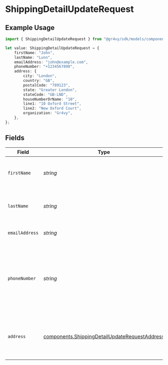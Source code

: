 # ShippingDetailUpdateRequest

## Example Usage

```typescript
import { ShippingDetailUpdateRequest } from "@gr4vy/sdk/models/components";

let value: ShippingDetailUpdateRequest = {
    firstName: "John",
    lastName: "Lunn",
    emailAddress: "john@example.com",
    phoneNumber: "+1234567890",
    address: {
        city: "London",
        country: "GB",
        postalCode: "789123",
        state: "Greater London",
        stateCode: "GB-LND",
        houseNumberOrName: "10",
        line1: "10 Oxford Street",
        line2: "New Oxford Court",
        organization: "Gr4vy",
    },
};
```

## Fields

| Field                                                                                                                                             | Type                                                                                                                                              | Required                                                                                                                                          | Description                                                                                                                                       | Example                                                                                                                                           |
| ------------------------------------------------------------------------------------------------------------------------------------------------- | ------------------------------------------------------------------------------------------------------------------------------------------------- | ------------------------------------------------------------------------------------------------------------------------------------------------- | ------------------------------------------------------------------------------------------------------------------------------------------------- | ------------------------------------------------------------------------------------------------------------------------------------------------- |
| `firstName`                                                                                                                                       | *string*                                                                                                                                          | :heavy_minus_sign:                                                                                                                                | The first name(s) or given name for the buyer.                                                                                                    | John                                                                                                                                              |
| `lastName`                                                                                                                                        | *string*                                                                                                                                          | :heavy_minus_sign:                                                                                                                                | The last name, or family name, of the buyer.                                                                                                      | Lunn                                                                                                                                              |
| `emailAddress`                                                                                                                                    | *string*                                                                                                                                          | :heavy_minus_sign:                                                                                                                                | The email address for the buyer.                                                                                                                  | john@example.com                                                                                                                                  |
| `phoneNumber`                                                                                                                                     | *string*                                                                                                                                          | :heavy_minus_sign:                                                                                                                                | The phone number for the buyer which should be formatted according to the<br/>[E164 number standard](https://www.twilio.com/docs/glossary/what-e164). | +1234567890                                                                                                                                       |
| `address`                                                                                                                                         | [components.ShippingDetailUpdateRequestAddress](../../models/components/shippingdetailupdaterequestaddress.md)                                    | :heavy_minus_sign:                                                                                                                                | The physical shipping address associated to this buyer.                                                                                           |                                                                                                                                                   |